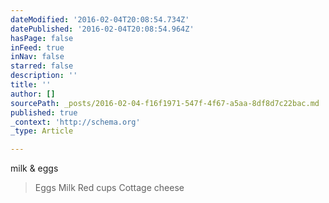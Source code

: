 ```yaml
---
dateModified: '2016-02-04T20:08:54.734Z'
datePublished: '2016-02-04T20:08:54.964Z'
hasPage: false
inFeed: true
inNav: false
starred: false
description: ''
title: ''
author: []
sourcePath: _posts/2016-02-04-f16f1971-547f-4f67-a5aa-8df8d7c22bac.md
published: true
_context: 'http://schema.org'
_type: Article

---
```

milk & eggs

> Eggs
> Milk
> Red cups
> Cottage cheese 
>
